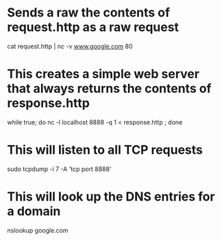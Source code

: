 # Sends a raw the contents of request.http as a raw request
cat request.http | nc -v www.google.com 80

# This creates a simple web server that always returns the contents of response.http
while true; do nc -l localhost 8888 -q 1 < response.http ; done

# This will listen to all TCP requests
sudo tcpdump -i 7  -A 'tcp port 8888'

# This will look up the DNS entries for a domain
nslookup google.com
